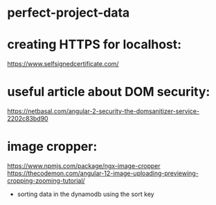 # perfect-project-data

# creating HTTPS for localhost:
https://www.selfsignedcertificate.com/

# useful article about DOM security:
https://netbasal.com/angular-2-security-the-domsanitizer-service-2202c83bd90

# image cropper:
https://www.npmjs.com/package/ngx-image-cropper
https://thecodemon.com/angular-12-image-uploading-previewing-cropping-zooming-tutorial/

- sorting data in the dynamodb using the sort key